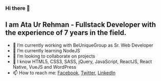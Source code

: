 ### Hi there 👋

<h2>I am Ata Ur Rehman - Fullstack Developer with the experience of 7 years in the field.</h2>


- 🔭 I’m currently working with BeUniqueGroup as Sr. Web Developer
- 🌱 I’m currently learning NodeJS
- 👯 I’m looking to collaborate on projects
- 💬 I know HTML5, CSS3, SASS, jQuery, JavaScript, ReactJS, React Native, VueJS and WordPress
- 📫 How to reach me: <a href="https://www.facebook.com/ataazz/" target="_blank">Facebook</a>, <a target="_blank" href="https://www.twitter.com/ataaz/">Twitter</a>, <a href="https://www.linkedin.com/in/ataaz/" target="_blank">LinkedIn</a>
